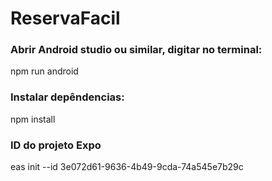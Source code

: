 # ReservaFacil

### Abrir Android studio ou similar, digitar no terminal:

npm run android

### Instalar depêndencias:

npm install 

### ID do projeto Expo

eas init --id 3e072d61-9636-4b49-9cda-74a545e7b29c


